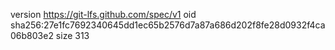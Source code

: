 version https://git-lfs.github.com/spec/v1
oid sha256:27e1fc7692340645dd1ec65b2576d7a87a686d202f8fe28d0932f4ca06b803e2
size 313
